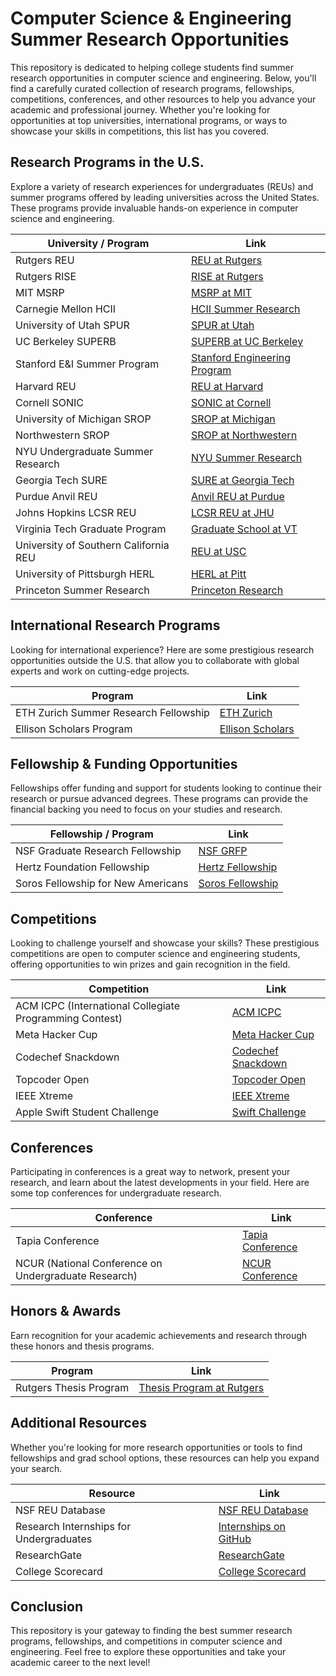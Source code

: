 # Computer Science & Engineering Summer Research Opportunities

This repository is dedicated to helping college students find summer research opportunities in computer science and engineering. Below, you'll find a carefully curated collection of research programs, fellowships, competitions, conferences, and other resources to help you advance your academic and professional journey. Whether you're looking for opportunities at top universities, international programs, or ways to showcase your skills in competitions, this list has you covered.

## Research Programs in the U.S.

Explore a variety of research experiences for undergraduates (REUs) and summer programs offered by leading universities across the United States. These programs provide invaluable hands-on experience in computer science and engineering.

| University / Program                    | Link |
|-----------------------------------------|------|
| Rutgers REU                             | [REU at Rutgers](https://reu.dimacs.rutgers.edu/) |
| Rutgers RISE                            | [RISE at Rutgers](https://www.rise.rutgers.edu/) |
| MIT MSRP                                | [MSRP at MIT](https://oge.mit.edu/msrp/application/) |
| Carnegie Mellon HCII                    | [HCII Summer Research](https://hcii.cmu.edu/summer-research-program) |
| University of Utah SPUR                 | [SPUR at Utah](https://our.utah.edu/research-scholarship-opportunities/spur/) |
| UC Berkeley SUPERB                      | [SUPERB at UC Berkeley](https://eecs.berkeley.edu/resources/undergrads/research-2/superb/) |
| Stanford E&I Summer Program             | [Stanford Engineering Program](https://engineering.stanford.edu/students-academics/equity-and-inclusion-initiatives/prospective-graduate-programs/summer) |
| Harvard REU                             | [REU at Harvard](https://seas.harvard.edu/office-education-outreach-community-programs/research-experience-undergraduates-reu/application) |
| Cornell SONIC                           | [SONIC at Cornell](https://diversity.cis.cornell.edu/programs/sonic/) |
| University of Michigan SROP             | [SROP at Michigan](https://rackham.umich.edu/rackham-life/diversity-equity-and-inclusion/srop/) |
| Northwestern SROP                       | [SROP at Northwestern](https://www.tgs.northwestern.edu/diversity/diversity-recruitment/summer-research-opportunity-program/) |
| NYU Undergraduate Summer Research       | [NYU Summer Research](https://engineering.nyu.edu/research-innovation/student-research/undergraduate-summer-research-program#chapter-id-26791) |
| Georgia Tech SURE                       | [SURE at Georgia Tech](https://sure.gatech.edu/) |
| Purdue Anvil REU                        | [Anvil REU at Purdue](https://www.rcac.purdue.edu/anvil/reu) |
| Johns Hopkins LCSR REU                  | [LCSR REU at JHU](https://lcsr.jhu.edu/reu/) |
| Virginia Tech Graduate Program          | [Graduate School at VT](https://applyto.graduateschool.vt.edu/apply/) |
| University of Southern California REU   | [REU at USC](https://www.cs.usc.edu/reu/) |
| University of Pittsburgh HERL           | [HERL at Pitt](https://www.herl.pitt.edu/education/undergrad) |
| Princeton Summer Research               | [Princeton Research](https://undergraduateresearch.princeton.edu/programs/summer-programs) |

## International Research Programs

Looking for international experience? Here are some prestigious research opportunities outside the U.S. that allow you to collaborate with global experts and work on cutting-edge projects.

| Program                                   | Link |
|-------------------------------------------|------|
| ETH Zurich Summer Research Fellowship     | [ETH Zurich](https://inf.ethz.ch/studies/summer-research-fellowship.html) |
| Ellison Scholars Program                  | [Ellison Scholars](https://eit.org/ellisonscholars) |

## Fellowship & Funding Opportunities

Fellowships offer funding and support for students looking to continue their research or pursue advanced degrees. These programs can provide the financial backing you need to focus on your studies and research.

| Fellowship / Program                  | Link |
|---------------------------------------|------|
| NSF Graduate Research Fellowship      | [NSF GRFP](https://www.nsfgrfp.org/) |
| Hertz Foundation Fellowship           | [Hertz Fellowship](https://www.hertzfoundation.org/the-fellowship/eligibility-benefits/) |
| Soros Fellowship for New Americans     | [Soros Fellowship](https://pdsoros.org/) |

## Competitions

Looking to challenge yourself and showcase your skills? These prestigious competitions are open to computer science and engineering students, offering opportunities to win prizes and gain recognition in the field.

| Competition                            | Link |
|----------------------------------------|------|
| ACM ICPC (International Collegiate Programming Contest) | [ACM ICPC](https://icpc.global/) |
| Meta Hacker Cup                         | [Meta Hacker Cup](https://www.facebook.com/codingcompetitions/hacker-cup) |
| Codechef Snackdown                      | [Codechef Snackdown](https://www.codechef.com/snackdown) |
| Topcoder Open                           | [Topcoder Open](https://www.topcoder.com/community/competitive-programming) |
| IEEE Xtreme                             | [IEEE Xtreme](https://ieeextreme.org/) |
| Apple Swift Student Challenge           | [Swift Challenge](https://developer.apple.com/swift-student-challenge/) |

## Conferences

Participating in conferences is a great way to network, present your research, and learn about the latest developments in your field. Here are some top conferences for undergraduate research.

| Conference                             | Link |
|----------------------------------------|------|
| Tapia Conference                       | [Tapia Conference](https://tapiaconference.cmd-it.org/) |
| NCUR (National Conference on Undergraduate Research) | [NCUR Conference](https://www.cur.org/events-services/ncur/) |

## Honors & Awards

Earn recognition for your academic achievements and research through these honors and thesis programs.

| Program                                | Link |
|----------------------------------------|------|
| Rutgers Thesis Program                 | [Thesis Program at Rutgers](https://sasundergrad.rutgers.edu/major/additional-academic-programs/thesis-programs) |

## Additional Resources

Whether you're looking for more research opportunities or tools to find fellowships and grad school options, these resources can help you expand your search.

| Resource                                 | Link |
|------------------------------------------|------|
| NSF REU Database                         | [NSF REU Database](https://etap.nsf.gov/award/498/opportunity/5448) |
| Research Internships for Undergraduates  | [Internships on GitHub](https://github.com/himahuja/Research-Internships-for-Undergraduates) |
| ResearchGate                             | [ResearchGate](https://www.researchgate.net/) |
| College Scorecard                        | [College Scorecard](https://collegescorecard.ed.gov/) |

## Conclusion

This repository is your gateway to finding the best summer research programs, fellowships, and competitions in computer science and engineering. Feel free to explore these opportunities and take your academic career to the next level!
